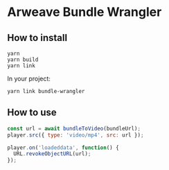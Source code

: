 # Arweave Bundle Wrangler

## How to install

```
yarn
yarn build
yarn link
```

In your project:

```
yarn link bundle-wrangler
```

## How to use

```javascript
const url = await bundleToVideo(bundleUrl);
player.src({ type: 'video/mp4', src: url });

player.on('loadeddata', function() {
  URL.revokeObjectURL(url);
});
```
